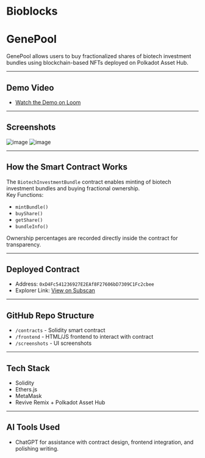 # Bioblocks

# GenePool

GenePool allows users to buy fractionalized shares of biotech investment bundles using blockchain-based NFTs deployed on Polkadot Asset Hub.

---

## Demo Video
- [Watch the Demo on Loom](YOUR_LOOM_LINK_HERE)

---

## Screenshots

![image](https://github.com/user-attachments/assets/754922a9-0b53-46d8-a84f-0eb70332b3d1)
![image](https://github.com/user-attachments/assets/4b3e9d49-e316-41db-83ae-ac2b18f453bf)


---

## How the Smart Contract Works

The `BiotechInvestmentBundle` contract enables minting of biotech investment bundles and buying fractional ownership.  
Key Functions:
- `mintBundle()`
- `buyShare()`
- `getShare()`
- `bundleInfo()`

Ownership percentages are recorded directly inside the contract for transparency.

---

## Deployed Contract
- Address: `0xD4Fc541236927E2EAf8F27606bD7309C1Fc2cbee`
- Explorer Link: [View on Subscan](https://assethub-westend.subscan.io/account/0xD4Fc541236927E2EAf8F27606bD7309C1Fc2cbee)

---

## GitHub Repo Structure
- `/contracts` - Solidity smart contract
- `/frontend` - HTML/JS frontend to interact with contract
- `/screenshots` - UI screenshots

---

## Tech Stack
- Solidity
- Ethers.js
- MetaMask
- Revive Remix + Polkadot Asset Hub

---

## AI Tools Used
- ChatGPT for assistance with contract design, frontend integration, and polishing writing.
